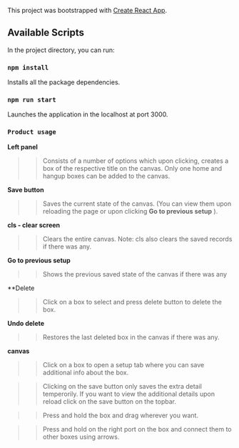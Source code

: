 This project was bootstrapped with [Create React App](https://github.com/facebook/create-react-app).

## Available Scripts

In the project directory, you can run:

### `npm install`

Installs all the package dependencies.<br />

### `npm run start`

Launches the application in the localhost at port 3000.<br />

### `Product usage`

**Left panel**

>> Consists of a number of options which upon clicking, creates a box of the respective title on the canvas.
>> Only one home and hangup boxes can be added to the canvas.

**Save button**

>> Saves the current state of the canvas. (You can view them upon reloading the page or upon clicking **Go to previous setup** ).

**cls - clear screen**

>> Clears the entire canvas.
Note: cls also clears the saved records if there was any.

**Go to previous setup**

>> Shows the previous saved state of the canvas if there was any

**Delete

>> Click on a box to select and press delete button to delete the box.

**Undo delete**

>> Restores the last deleted box in the canvas if there was any.

**canvas**

>> Click on a box to open a setup tab where you can save additional info about the box.<br />

>> Clicking on the save button only saves the extra detail temperorily. If you want to view the additional details upon reload
   click on the save button on the topbar.
   
>> Press and hold the box and drag wherever you want.

>> Press and hold on the right port on the box and connect them to other boxes using arrows.







